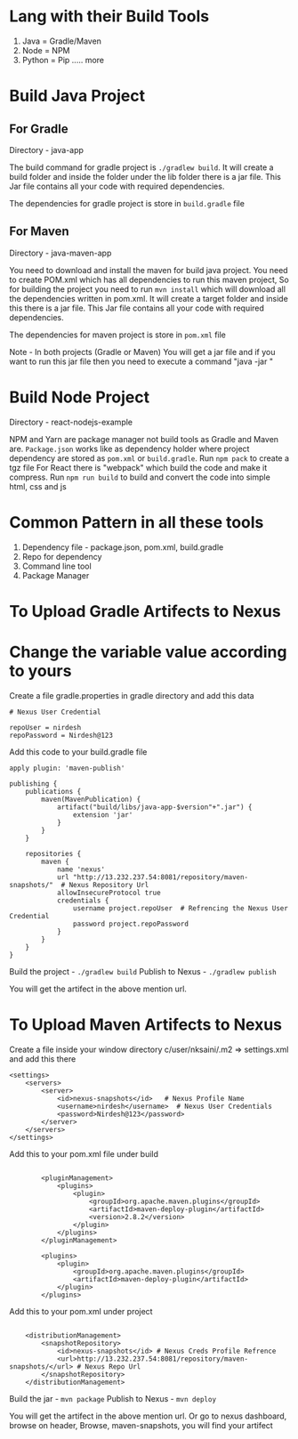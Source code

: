 Lang with their Build Tools
==================================
1. Java = Gradle/Maven
2. Node = NPM
3. Python = Pip
..... more

Build Java Project
===================
For Gradle 
--------------

Directory - java-app

The build command for gradle project is `./gradlew build`.
It will create a build folder and inside the folder under the lib folder there is a jar file.
This Jar file contains all your code with required dependencies.

The dependencies for gradle project is store in `build.gradle` file

For Maven
---------------

Directory - java-maven-app

You need to download and install the maven for build java project.
You need to create POM.xml which has all dependencies to run this maven project,
So for building the project you need to run `mvn install` which will download all the
dependencies written in pom.xml.
It will create a target folder and inside this there is a jar file. This Jar file contains all your code with required dependencies.

The dependencies for maven project is store in `pom.xml` file

Note - In both projects (Gradle or Maven) You will get a jar file and if you want to run this jar file then you need to execute a command "java -jar <your jar file>"

Build Node Project
=====================

Directory - react-nodejs-example

NPM and Yarn are package manager not build tools as Gradle and Maven are.
`Package.json` works like as dependency holder where project dependency are stored as `pom.xml` or `build.gradle`.
Run `npm pack` to create a tgz file
For React there is "webpack" which build the code and make it compress.
Run `npm run build` to build and convert the code into simple html, css and js

Common Pattern in all these tools
=====================================
1. Dependency file - package.json, pom.xml, build.gradle
2. Repo for dependency
3. Command line tool
4. Package Manager

To Upload Gradle Artifects to Nexus
======================================

# Change the variable value according to yours

Create a file gradle.properties in gradle directory and add this data 

```
# Nexus User Credential

repoUser = nirdesh
repoPassword = Nirdesh@123
```
Add this code to your build.gradle file

```
apply plugin: 'maven-publish'

publishing {
    publications {
        maven(MavenPublication) {
            artifact("build/libs/java-app-$version"+".jar") {
                extension 'jar'
            }
        }
    }

    repositories {
        maven {
            name 'nexus'
            url "http://13.232.237.54:8081/repository/maven-snapshots/"  # Nexus Repository Url
            allowInsecureProtocol true
            credentials {
                username project.repoUser  # Refrencing the Nexus User Credential
                password project.repoPassword
            }
        }
    }
}

```

Build the project - `./gradlew build`
Publish to Nexus - `./gradlew publish`

You will get the artifect in the above mention url.

To Upload Maven Artifects to Nexus
======================================

Create a file inside your window directory c/user/nksaini/.m2 => settings.xml and add this there

```
<settings>
    <servers>
        <server>
            <id>nexus-snapshots</id>   # Nexus Profile Name
            <username>nirdesh</username>  # Nexus User Credentials
            <password>Nirdesh@123</password>
        </server>
    </servers>
</settings>
```

Add this to your pom.xml file under build

```

        <pluginManagement>
            <plugins>
                <plugin>
                    <groupId>org.apache.maven.plugins</groupId>
                    <artifactId>maven-deploy-plugin</artifactId>
                    <version>2.8.2</version>
                </plugin>
            </plugins>
        </pluginManagement>

        <plugins>
            <plugin>
                <groupId>org.apache.maven.plugins</groupId>
                <artifactId>maven-deploy-plugin</artifactId>
            </plugin>
        </plugins>

```

Add this to your pom.xml under project

```

    <distributionManagement>
        <snapshotRepository>
            <id>nexus-snapshots</id> # Nexus Creds Profile Refrence
            <url>http://13.232.237.54:8081/repository/maven-snapshots/</url> # Nexus Repo Url
        </snapshotRepository>
    </distributionManagement>

```

Build the jar - `mvn package`
Publish to Nexus - `mvn deploy`

You will get the artifect in the above mention url.
Or go to nexus dashboard, browse on header, Browse, maven-snapshots, you will find your artifect 